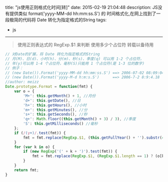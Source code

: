 title: "js使用正则格式化时间[转]"
date: 2015-02-19 21:04:48
description: JS没有提供类似 format('yyyy-MM-dd hh:mm:ss.S') 的 时间格式化,在网上找到了一段极简的代码将 Date 转化为指定格式的String
tags:
- js
---


> 使用正则表达式的 RegExp.$1 来判断 使用多少个占位符
> 转载以备待用

```js
// 对Date的扩展，将 Date 转化为指定格式的String   
// 月(M)、日(d)、小时(h)、分(m)、秒(s)、季度(q) 可以用 1-2 个占位符，   
// 年(y)可以用 1-4 个占位符，毫秒(S)只能用 1 个占位符(是 1-3 位的数字)   
// 例子：   
// (new Date()).Format('yyyy-MM-dd hh:mm:ss.S') ==> 2006-07-02 08:09:04.423   
// (new Date()).Format('yyyy-M-d h:m:s.S')      ==> 2006-7-2 8:9:4.18   
//author: meizz   
Date.prototype.Format = function(fmt) {
    var o = {
        'M+': this.getMonth() + 1, //月份   
        'd+': this.getDate(), //日   
        'h+': this.getHours(), //小时   
        'm+': this.getMinutes(), //分   
        's+': this.getSeconds(), //秒   
        'q+': Math.floor((this.getMonth() + 3) / 3), //季度   
        'S': this.getMilliseconds() //毫秒   
    };
    if (/(y+)/.test(fmt)) {
        fmt = fmt.replace(RegExp.$1, (this.getFullYear() + '').substr(4 - RegExp.$1.length));
    }
    for (var k in o) {
        if (new RegExp('(' + k + ')').test(fmt)) {
            fmt = fmt.replace(RegExp.$1, (RegExp.$1.length == 1) ? (o[k]) : (('00' + o[k]).substr(('' + o[k]).length)));
        }
    }
    return fmt;
}

```

